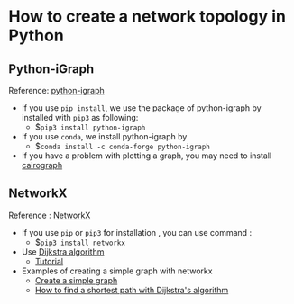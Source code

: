 # How to create a network topology in Python
## Python-iGraph
Reference: [python-igraph](https://igraph.org/python/)
- If you use `pip install`, we use the package of python-igraph by installed with `pip3` as following: </br>
  - $`pip3 install python-igraph`
- If you use `conda`, we install python-igraph by </br>
  - $`conda install -c conda-forge python-igraph`
- If you have a problem with plotting a graph, you may need to install [cairograph](https://www.cairographics.org/download/)
  
## NetworkX
Reference : [NetworkX](https://networkx.org/documentation/latest/tutorial.html)
- If you use `pip` or `pip3` for installation , you can use command :
  - $`pip3 install networkx`
- Use [Dijkstra algorithm](https://networkx.org/documentation/stable/reference/algorithms/generated/networkx.algorithms.shortest_paths.weighted.dijkstra_path.html) 
  - [Tutorial](https://github.com/TNatapon/Privacy_SDN_Edge_IoT/blob/main/Python_Graph/Simple_edge_topology.ipynb)
- Examples of creating a simple graph with networkx
  - [Create a simple graph](https://github.com/TNatapon/Privacy_SDN_Edge_IoT/blob/main/Python_Graph/Simple_edge_topology.ipynb)
  - [How to find a shortest path with Dijkstra's algorithm](https://github.com/TNatapon/Privacy_SDN_Edge_IoT/blob/main/Python_Graph/Simple_Graph_with_multiple_edge_attributes.ipynb)